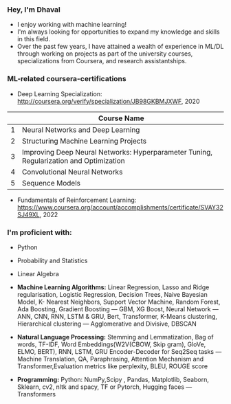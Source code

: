 ### Hey, I'm Dhaval
- I enjoy working with machine learning!
- I'm always looking for opportunities to expand my knowledge and skills in this field.
- Over the past few years, I have attained a wealth of experience in ML/DL through working on projects as part of the university courses, specializations from Coursera, and research assistantships.

### ML-related coursera-certifications

- Deep Learning Specialization: http://coursera.org/verify/specialization/JB98GKBMJXWF,  2020

|  | Course Name |
|-----:|-----------|
|     1| Neural Networks and Deep Learning|
|     2| Structuring Machine Learning Projects    | 
|     3| Improving Deep Neural Networks: Hyperparameter Tuning, Regularization and Optimization| 
|     4| Convolutional Neural Networks |
|     5| Sequence Models |

- Fundamentals of Reinforcement Learning: https://www.coursera.org/account/accomplishments/certificate/SVAY32SJ49XL, 2022

### I'm proficient with:
- Python‌

- Probability and Statistics
- Linear Algebra
- **Machine Learning Algorithms:** Linear Regression, Lasso and Ridge regularisation, Logistic Regression, Decision Trees, Naive Bayesian Model, K- Nearest Neighbors, Support Vector Machine, Random Forest, Ada Boosting, Gradient Boosting — GBM, XG Boost, Neural Network — ANN, CNN, RNN, LSTM & GRU, Bert, Transformer, K-Means clustering, Hierarchical clustering — Agglomerative and Divisive, DBSCAN

- **Natural Language Processing:** Stemming and Lemmatization, Bag of words, TF-IDF, Word Embeddings(W2V(CBOW, Skip gram), GloVe, ELMO, BERT), RNN, LSTM, GRU
Encoder-Decoder for Seq2Seq tasks — Machine Translation, QA, Paraphrasing, Attention Mechanism and Transformer,Evaluation metrics like perplexity, BLEU, ROUGE score

- **Programming:** Python: NumPy‌,Scipy , Pandas, Matplotlib, Seaborn, Sklearn, cv2, nltk and spacy, TF or Pytorch, Hugging faces — Transformers








<!--
**DhavalkumarPatel/DhavalkumarPatel** is a ✨ _special_ ✨ repository because its `README.md` (this file) appears on your GitHub profile.

Here are some ideas to get you started:

- 🔭 I’m currently working on ...
- 🌱 I’m currently learning ...
- 👯 I’m looking to collaborate on ...
- 🤔 I’m looking for help with ...
- 💬 Ask me about ...
- 📫 How to reach me: ...
- 😄 Pronouns: ...
- ⚡ Fun fact: ...

<details>
<summary>Top Skills</summary>

| Rank | Languages |
|-----:|-----------|
|     1| Javascript|
|     2| Python    |
|     3| SQL       |
  
</details>
-->
